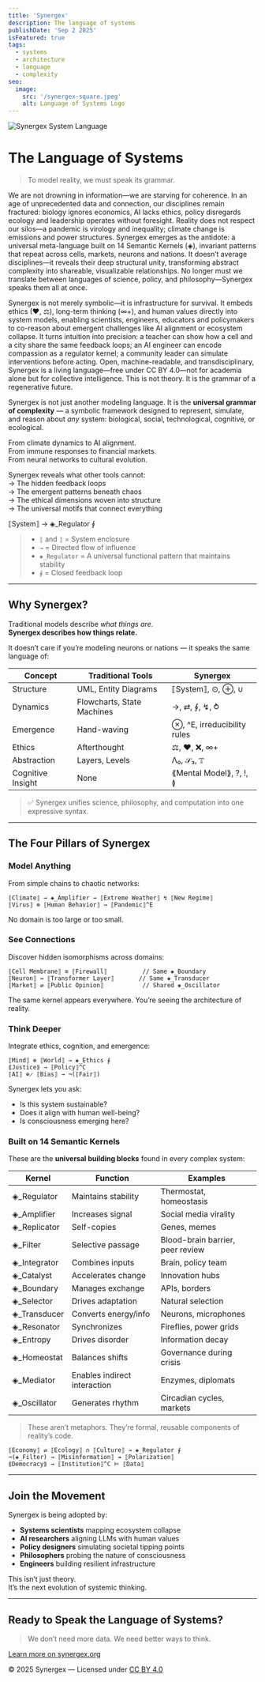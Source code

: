```yaml
---
title: 'Synergex'
description: The language of systems
publishDate: 'Sep 2 2025'
isFeatured: true
tags:
  - systems
  - architecture
  - language
  - complexity
seo:
  image:
    src: '/synergex-square.jpeg'
    alt: Language of Systems Logo
---
```


![Synergex System Language](/synergex.jpg)


# The Language of Systems

> To model reality, we must speak its grammar.

We are not drowning in information—we are starving for coherence. In an age of unprecedented data and connection, our disciplines remain fractured: biology ignores economics, AI lacks ethics, policy disregards ecology and leadership operates without foresight. Reality does not respect our silos—a pandemic is virology and inequality; climate change is emissions and power structures. Synergex emerges as the antidote: a universal meta-language built on 14 Semantic Kernels (◈), invariant patterns that repeat across cells, markets, neurons and nations. It doesn’t average disciplines—it reveals their deep structural unity, transforming abstract complexity into shareable, visualizable relationships. No longer must we translate between languages of science, policy, and philosophy—Synergex speaks them all at once.

Synergex is not merely symbolic—it is infrastructure for survival. It embeds ethics (❤, ⚖), long-term thinking (∞+), and human values directly into system models, enabling scientists, engineers, educators and policymakers to co-reason about emergent challenges like AI alignment or ecosystem collapse. It turns intuition into precision: a teacher can show how a cell and a city share the same feedback loops; an AI engineer can encode compassion as a regulator kernel; a community leader can simulate interventions before acting. Open, machine-readable, and transdisciplinary, Synergex is a living language—free under CC BY 4.0—not for academia alone but for collective intelligence. This is not theory. It is the grammar of a regenerative future. 

Synergex is not just another modeling language. It is the **universal grammar of complexity** — a symbolic framework designed to represent, simulate, and reason about *any* system: biological, social, technological, cognitive, or ecological.

From climate dynamics to AI alignment.  
From immune responses to financial markets.  
From neural networks to cultural evolution.

Synergex reveals what other tools cannot:  
→ The hidden feedback loops  
→ The emergent patterns beneath chaos  
→ The ethical dimensions woven into structure  
→ The universal motifs that connect everything  


⟦System⟧ → ◈_Regulator ∮


> - `⟦` and `⟧` = System enclosure  
> - `→` = Directed flow of influence  
> - `◈_Regulator` = A universal functional pattern that maintains stability  
> - `∮` = Closed feedback loop  


---

## Why Synergex?

Traditional models describe *what things are*.  
**Synergex describes how things relate.**

It doesn’t care if you’re modeling neurons or nations — it speaks the same language of:

| Concept | Traditional Tools | Synergex |
|--------|-------------------|----------|
| Structure | UML, Entity Diagrams | ⟦System⟧, ⊙, ⊕, ∪ |
| Dynamics | Flowcharts, State Machines | →, ⇄, ∮, ↯, ⥁ |
| Emergence | Hand-waving | ⊗, ^E, irreducibility rules |
| Ethics | Afterthought | ⚖, ❤, ❌, ∞+ |
| Abstraction | Layers, Levels | Λ₀, 𝒮₃, 𝕋 |
| Cognitive Insight | None | ⟪Mental Model⟫, ?, !, ≬ |

> ✅ Synergex unifies science, philosophy, and computation into one expressive syntax.

---

## The Four Pillars of Synergex

### Model Anything  
From simple chains to chaotic networks:

```
⟦Climate⟧ → ◈_Amplifier → ⟦Extreme Weather⟧ ↯ ⟦New Regime⟧
⟦Virus⟧ ⊗ ⟦Human Behavior⟧ → ⟦Pandemic⟧^E
```

No domain is too large or too small.

### See Connections  
Discover hidden isomorphisms across domains:

```
⟦Cell Membrane⟧ ≋ ⟦Firewall⟧          // Same ◈_Boundary
⟦Neuron⟧ ↣ ⟦Transformer Layer⟧       // Same ◈_Transducer
⟦Market⟧ ⇄ ⟦Public Opinion⟧           // Shared ◈_Oscillator
```

The same kernel appears everywhere. You’re seeing the architecture of reality.

### Think Deeper  
Integrate ethics, cognition, and emergence:

```
⟦Mind⟧ ⊗ ⟦World⟧ → ◈_Ethics ∮
⟪Justice⟫ → ⟦Policy⟧^C
⟦AI⟧ ⊕̷ ⟦Bias⟧ → ¬(⟦Fair⟧)
```

Synergex lets you ask:  
- Is this system sustainable?  
- Does it align with human well-being?  
- Is consciousness emerging here?

### Built on 14 Semantic Kernels  
These are the **universal building blocks** found in every complex system:

| Kernel | Function | Examples |
|--------|----------|----------|
| ◈_Regulator | Maintains stability | Thermostat, homeostasis |
| ◈_Amplifier | Increases signal | Social media virality |
| ◈_Replicator | Self-copies | Genes, memes |
| ◈_Filter | Selective passage | Blood-brain barrier, peer review |
| ◈_Integrator | Combines inputs | Brain, policy team |
| ◈_Catalyst | Accelerates change | Innovation hubs |
| ◈_Boundary | Manages exchange | APIs, borders |
| ◈_Selector | Drives adaptation | Natural selection |
| ◈_Transducer | Converts energy/info | Neurons, microphones |
| ◈_Resonator | Synchronizes | Fireflies, power grids |
| ◈_Entropy | Drives disorder | Information decay |
| ◈_Homeostat | Balances shifts | Governance during crisis |
| ◈_Mediator | Enables indirect interaction | Enzymes, diplomats |
| ◈_Oscillator | Generates rhythm | Circadian cycles, markets |

> These aren’t metaphors. They’re formal, reusable components of reality’s code.


```
⟦Economy⟧ ⇄ ⟦Ecology⟧ ∩ ⟦Culture⟧ → ◈_Regulator ∮
¬(◈_Filter) → ⟦Misinformation⟧ ↠ ⟦Polarization⟧
⟪Democracy⟫ → ⟦Institution⟧^C ⊨ ⟦Data⟧
```

---

## Join the Movement

Synergex is being adopted by:

- **Systems scientists** mapping ecosystem collapse  
- **AI researchers** aligning LLMs with human values  
- **Policy designers** simulating societal tipping points  
- **Philosophers** probing the nature of consciousness  
- **Engineers** building resilient infrastructure  

This isn’t just theory.  
It’s the next evolution of systemic thinking.

---

## Ready to Speak the Language of Systems?

> We don’t need more data. We need better ways to think.

[Learn more on synergex.org](https://synergex.org/)

© 2025 Synergex — Licensed under [CC BY 4.0](https://creativecommons.org/licenses/by/4.0/)  



